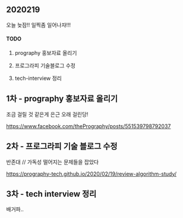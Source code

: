 ## 2020219

오늘 늦잠!! 일찍좀 일어나쟈!!!

#### TODO

1. prography 홍보자료 올리기

2. 프로그라피 기술블로그 수정

3. tech-interview 정리


## 1차 - prography 홍보자료 올리기

조금 걸릴 것 같은게 은근 오래 걸린당!

https://www.facebook.com/thePrography/posts/551539798792037

## 2차 - 프로그라피 기술 블로그 수정

반존대 // 가독성 떨어지는 문제들을 잡았다

https://prography-tech.github.io/2020/02/19/review-algorithm-study/

## 3차 - tech interview 정리 

배거파..


